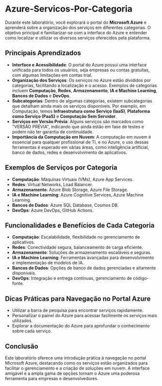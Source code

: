 # Azure-Servicos-Por-Categoria

Durante este laboratório, você explorará o portal do **Microsoft Azure** e aprenderá sobre a organização dos serviços em diferentes categorias. O objetivo principal é familiarizar-se com a interface do Azure e entender como localizar e utilizar os diversos serviços oferecidos pela plataforma.

## Principais Aprendizados
- **Interface e Acessibilidade**: O portal do Azure possui uma interface unificada para todos os usuários, seja empresas ou contas gratuitas, com algumas limitações em contas trial.
- **Organização dos Serviços**: Os serviços no Azure estão divididos por categorias, facilitando a localização e o acesso. Exemplos de categorias incluem **Computação**, **Redes**, **Armazenamento**, **IA e Machine Learning**, **Bancos de Dados** e **DevOps**.
- **Subcategorias**: Dentro de algumas categorias, existem subcategorias que detalham ainda mais os serviços disponíveis. Por exemplo, em Computação, temos **Infraestrutura como Serviço (IaaS)**, **Plataforma como Serviço (PaaS)** e **Computação Sem Servidor**.
- **Serviços em Versão Prévia**: Alguns serviços são marcados como "VERSÃO PRÉVIA", indicando que ainda estão em fase de testes e podem não ter garantia de continuidade.
- **Importância da Computação em Nuvem**: A computação em nuvem é essencial para qualquer profissional de TI, e no Azure, o uso dessas ferramentas é esperado em várias áreas, como inteligência artificial, banco de dados, redes e desenvolvimento de aplicativos.

## Exemplos de Serviços por Categoria
- **Computação**: Máquinas Virtuais (VMs), Azure App Services.
- **Redes**: Virtual Networks, Load Balancer.
- **Armazenamento**: Azure Blob Storage, Azure File Storage.
- **IA e Machine Learning**: Azure Cognitive Services, Azure Machine Learning.
- **Bancos de Dados**: Azure SQL Database, Cosmos DB.
- **DevOps**: Azure DevOps, GitHub Actions.

## Funcionalidades e Benefícios de Cada Categoria
- **Computação**: Escalabilidade, flexibilidade no gerenciamento de aplicativos.
- **Redes**: Conectividade segura, balanceamento de carga eficiente.
- **Armazenamento**: Soluções de armazenamento escaláveis e seguras.
- **IA e Machine Learning**: Ferramentas avançadas para desenvolvimento e implementação de modelos de IA.
- **Bancos de Dados**: Opções de banco de dados gerenciadas e altamente disponíveis.
- **DevOps**: Integração e entrega contínuas, gerenciamento de código-fonte.

## Dicas Práticas para Navegação no Portal Azure
- Utilizar a barra de pesquisa para encontrar serviços rapidamente.
- Personalizar o painel do Azure para acessar facilmente os serviços mais utilizados.
- Explorar a documentação do Azure para aprofundar o conhecimento sobre cada serviço.

## Conclusão
Este laboratório oferece uma introdução prática à navegação no portal Microsoft Azure, destacando como os serviços estão organizados para facilitar o gerenciamento e a criação de soluções em nuvem. A interface amigável e a ampla gama de opções tornam o Azure uma poderosa ferramenta para empresas e desenvolvedores.

